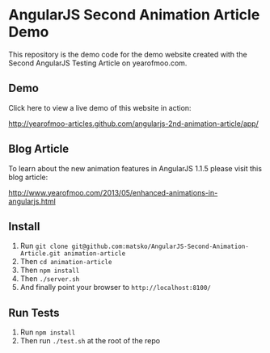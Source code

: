 # AngularJS Second Animation Article Demo

This repository is the demo code for the demo website created with the Second AngularJS Testing Article on yearofmoo.com.

## Demo

Click here to view a live demo of this website in action:

http://yearofmoo-articles.github.com/angularjs-2nd-animation-article/app/


## Blog Article

To learn about the new animation features in AngularJS 1.1.5 please visit this blog article:

http://www.yearofmoo.com/2013/05/enhanced-animations-in-angularjs.html

## Install
1. Run `git clone git@github.com:matsko/AngularJS-Second-Animation-Article.git animation-article`
2. Then `cd animation-article`
3. Then `npm install`
4. Then `./server.sh`
5. And finally point your browser to `http://localhost:8100/`

## Run Tests
1. Run `npm install`
2. Then run `./test.sh` at the root of the repo
